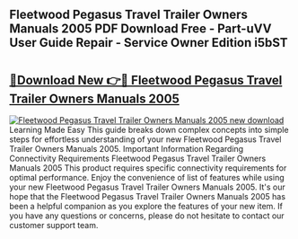 ## Fleetwood Pegasus Travel Trailer Owners Manuals 2005 PDF Download Free - Part-uVV User Guide Repair - Service Owner Edition i5bST

# <h2><a href="http://bc81333.oget.top/?id=Fleetwood+Pegasus+Travel+Trailer+Owners+Manuals+2005">🔗Download New 👉🔴 Fleetwood Pegasus Travel Trailer Owners Manuals 2005</a></h2>

[![Fleetwood Pegasus Travel Trailer Owners Manuals 2005 new download](https://i.imgur.com/5g1atiW.png)](http://bc81333.oget.top/?id=Fleetwood+Pegasus+Travel+Trailer+Owners+Manuals+2005)
Learning Made Easy This guide breaks down complex concepts into simple steps for effortless understanding of your new Fleetwood Pegasus Travel Trailer Owners Manuals 2005. Important Information Regarding Connectivity Requirements Fleetwood Pegasus Travel Trailer Owners Manuals 2005 This product requires specific connectivity requirements for optimal performance. Enjoy the convenience of list of features while using your new Fleetwood Pegasus Travel Trailer Owners Manuals 2005. It's our hope that the Fleetwood Pegasus Travel Trailer Owners Manuals 2005 has been a helpful companion as you explore the features of your new item. If you have any questions or concerns, please do not hesitate to contact our customer support team.
